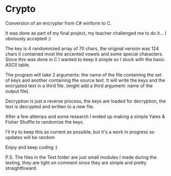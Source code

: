 # Crypto
Conversion of an encrypter from C# winform to C.

It was done as part of my final project, my teacher challenged me to do it... I obviously accepted :)

The key is 4 randomnized array of 70 chars, the original version was 124 chars it contained most the accented vowels and some special characters. Since this was done in C I wanted to keep it simple so I stuck with the basic ASCII table.

The program will take 2 arguments: the name of the file containing the set of keys and another containing the source text.
It will write the keys and the encrypted text in a third file. (might add a third argument: name of the output file).

Decryption is just a reverse process, the keys are loaded for decryption, the text is decrypted and written to a new file.

After a few attemps and some research I ended up making a simple Yates & Fisher Shuffle to randomize the keys.

I'll try to keep this as current as possible, but it's a work in progress so updates will be random

Enjoy and keep coding :)


P.S. The files in the Test folder are just small modules I made during the testing, they are light on comment since they are simple and pretty straightfoward.
